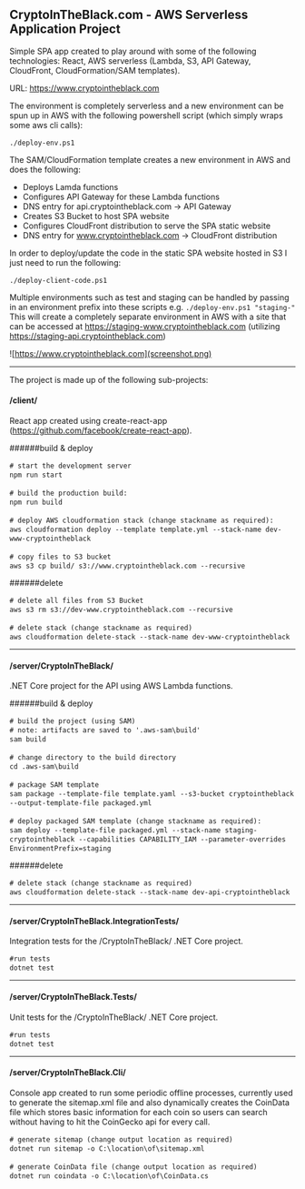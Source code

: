 ## CryptoInTheBlack.com - AWS Serverless Application Project

Simple SPA app created to play around with some of the following technologies: React, AWS serverless (Lambda, S3, API Gateway, CloudFront, CloudFormation/SAM templates).

URL: https://www.cryptointheblack.com

The environment is completely serverless and a new environment can be spun up in AWS with the following powershell script (which simply wraps some aws cli calls):
```
./deploy-env.ps1
```

The SAM/CloudFormation template creates a new environment in AWS and does the following:

- Deploys Lamda functions
- Configures API Gateway for these Lambda functions
- DNS entry for api.cryptointheblack.com -> API Gateway
- Creates S3 Bucket to host SPA website
- Configures CloudFront distribution to serve the SPA static website
- DNS entry for www.cryptointheblack.com -> CloudFront distribution

In order to deploy/update the code in the static SPA website hosted in S3 I just need to run the following:
```
./deploy-client-code.ps1
```

Multiple environments such as test and staging can be handled by passing in an environment prefix into these scripts e.g. `./deploy-env.ps1 "staging-"` This will create a completely separate environment in AWS with a site that can be accessed at https://staging-www.cryptointheblack.com (utilizing https://staging-api.cryptointheblack.com)

![https://www.cryptointheblack.com](screenshot.png)

* * *

The project is made up of the following sub-projects:

#### /client/

React app created using create-react-app (https://github.com/facebook/create-react-app).

######build & deploy

```
# start the development server
npm run start

# build the production build:
npm run build

# deploy AWS cloudformation stack (change stackname as required):
aws cloudformation deploy --template template.yml --stack-name dev-www-cryptointheblack

# copy files to S3 bucket
aws s3 cp build/ s3://www.cryptointheblack.com --recursive
```

######delete

```
# delete all files from S3 Bucket
aws s3 rm s3://dev-www.cryptointheblack.com --recursive

# delete stack (change stackname as required)
aws cloudformation delete-stack --stack-name dev-www-cryptointheblack
```

* * *

#### /server/CryptoInTheBlack/

.NET Core project for the API using AWS Lambda functions.

######build & deploy

```
# build the project (using SAM)
# note: artifacts are saved to '.aws-sam\build'
sam build

# change directory to the build directory
cd .aws-sam\build

# package SAM template
sam package --template-file template.yaml --s3-bucket cryptointheblack --output-template-file packaged.yml

# deploy packaged SAM template (change stackname as required):
sam deploy --template-file packaged.yml --stack-name staging-cryptointheblack --capabilities CAPABILITY_IAM --parameter-overrides EnvironmentPrefix=staging
```

######delete

```
# delete stack (change stackname as required)
aws cloudformation delete-stack --stack-name dev-api-cryptointheblack
```

* * *

#### /server/CryptoInTheBlack.IntegrationTests/

Integration tests for the /CryptoInTheBlack/ .NET Core project.

```
#run tests
dotnet test
```

* * *


#### /server/CryptoInTheBlack.Tests/

Unit tests for the /CryptoInTheBlack/ .NET Core project.

```
#run tests
dotnet test
```

* * *


#### /server/CryptoInTheBlack.Cli/

Console app created to run some periodic offline processes, currently used to generate the sitemap.xml file and also dynamically creates the CoinData file which stores basic information for each coin so users can search without having to hit the CoinGecko api for every call.

```
# generate sitemap (change output location as required)
dotnet run sitemap -o C:\location\of\sitemap.xml

# generate CoinData file (change output location as required)
dotnet run coindata -o C:\location\of\CoinData.cs
```